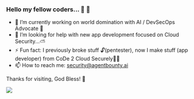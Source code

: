 ### Hello my fellow coders... 👋 🚀

 - 🔭 I’m currently working on world domination with AI / DevSecOps Advocate 👑
 - 🤔 I’m looking for help with new app development focused on Cloud Security...⛅
 - ⚡ Fun fact: I previously broke stuff 🔓(pentester), now I make stuff (app developer) from CoDe 2 Cloud Securely👷🔐
 - 📫 How to reach me: security@agentbounty.ai

Thanks for visiting, God Bless! 🙏

![](https://komarev.com/ghpvc/?atwilsecurity)
 
<!--
**atwilsecurity/atwilsecurity** is a ✨ _special_ ✨ repository because its `README.md` (this file) appears on your GitHub profile.

Here are some ideas to get you started:

- 🔭 I’m currently working on ...
- 🌱 I’m currently learning ...
- 👯 I’m looking to collaborate on ...
- 🤔 I’m looking for help with ...
- 💬 Ask me about ...
- 📫 How to reach me: ...
- 😄 Pronouns: ...
- ⚡ Fun fact: ...
-->
